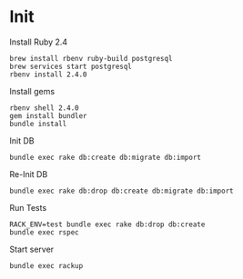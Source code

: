 # Init

Install Ruby 2.4
```
brew install rbenv ruby-build postgresql
brew services start postgresql
rbenv install 2.4.0
```


Install gems
```
rbenv shell 2.4.0
gem install bundler
bundle install
```

Init DB
```
bundle exec rake db:create db:migrate db:import
```

Re-Init DB
```
bundle exec rake db:drop db:create db:migrate db:import
```

Run Tests
```
RACK_ENV=test bundle exec rake db:drop db:create
bundle exec rspec
```

Start server
```
bundle exec rackup
```
